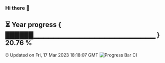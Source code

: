 ### Hi there 👋
⏳ Year progress { ██████▁▁▁▁▁▁▁▁▁▁▁▁▁▁▁▁▁▁▁▁▁▁▁▁ } 20.76 %
---
⏰ Updated on Fri, 17 Mar 2023 18:18:07 GMT
![Progress Bar CI](https://github.com/liununu/liununu/workflows/Progress%20Bar%20CI/badge.svg)
